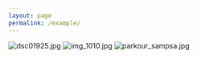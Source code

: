 ```yaml
---
layout: page
permalink: /example/
---
```

![dsc01925.jpg]({{site.baseurl}}/media/dsc01925.jpg)
![img_1010.jpg]({{site.baseurl}}/media/img_1010.jpg)
![parkour_sampsa.jpg]({{site.baseurl}}/media/parkour_sampsa.jpg)
